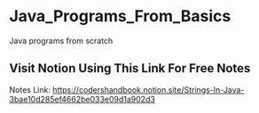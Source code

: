 # Java_Programs_From_Basics
Java programs from scratch

## Visit Notion Using This Link For Free Notes
Notes Link: https://codershandbook.notion.site/Strings-In-Java-3bae10d285ef4662be033e09d1a902d3
